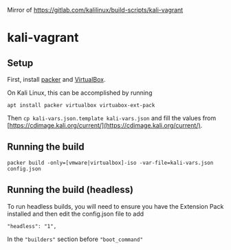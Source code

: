 Mirror of https://gitlab.com/kalilinux/build-scripts/kali-vagrant

# kali-vagrant

## Setup
First, install [packer](https://www.packer.io/) and [VirtualBox](https://www.virtualbox.org/).

On Kali Linux, this can be accomplished by running
```
apt install packer virtualbox virtuabox-ext-pack
```

Then `cp kali-vars.json.template kali-vars.json` and fill the values from [https://cdimage.kali.org/current/](https://cdimage.kali.org/current/).

## Running the build

```
packer build -only=[vmware|virtualbox]-iso -var-file=kali-vars.json config.json
```

## Running the build (headless)
To run headless builds, you will need to ensure you have the Extension Pack installed and then edit the config.json file to add
```
"headless": "1",
```
In the `"builders"` section before `"boot_command"`
